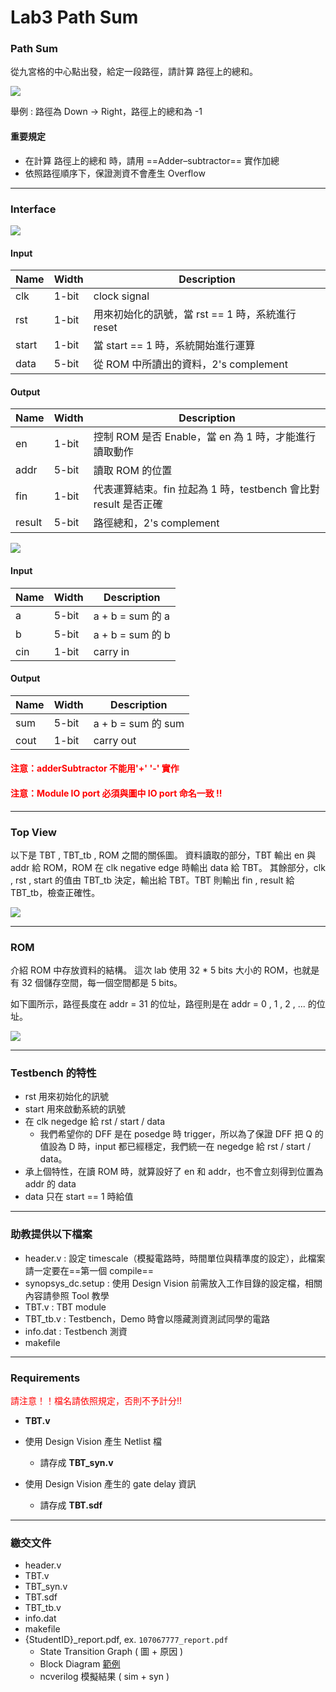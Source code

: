 # Lab3 Path Sum
### Path Sum
從九宮格的中心點出發，給定一段路徑，請計算 路徑上的總和。

![](https://i.imgur.com/yc0TvtO.png)

舉例 : 路徑為 Down -> Right，路徑上的總和為 -1

#### 重要規定
- 在計算 路徑上的總和 時，請用 ==Adder–subtractor== 實作加總
- 依照路徑順序下，保證測資不會產生 Overflow
___
### Interface
![](https://i.imgur.com/9HOPq7n.png)

#### Input 

| Name | Width | Description |
| --- | --- | --- |
| clk | 1-bit | clock signal |
| rst | 1-bit | 用來初始化的訊號，當 rst == 1 時，系統進行 reset |
| start | 1-bit | 當 start == 1 時，系統開始進行運算|
| data | 5-bit | 從 ROM 中所讀出的資料，2's complement |

#### Output 

| Name | Width | Description |
| --- | --- | --- |
| en | 1-bit | 控制 ROM 是否 Enable，當 en 為 1 時，才能進行讀取動作|
| addr | 5-bit | 讀取 ROM 的位置 |
| fin | 1-bit | 代表運算結束。fin 拉起為 1 時，testbench 會比對 result 是否正確 |
| result | 5-bit | 路徑總和，2's complement |

![](https://i.imgur.com/GGgVBJf.png)

#### Input 
| Name | Width | Description |
| --- | --- | --- |
| a | 5-bit | a + b = sum 的 a|
| b | 5-bit | a + b = sum 的 b |
| cin | 1-bit | carry in |
#### Output 
| Name | Width | Description |
| --- | --- | --- |
| sum | 5-bit | a + b = sum 的 sum |
| cout | 1-bit | carry out |

#### <font color=red>注意：adderSubtractor 不能用'+' '-' 實作 </font>
#### <font color=red>注意：Module IO port 必須與圖中 IO port  命名一致 !!</font>

___

### Top View

以下是 TBT , TBT_tb , ROM 之間的關係圖。 
資料讀取的部分，TBT 輸出 en 與 addr 給 ROM，ROM 在 clk negative edge 時輸出 data 給 TBT。
其餘部分，clk , rst , start 的值由 TBT_tb 決定，輸出給 TBT。TBT 則輸出 fin , result 給 TBT_tb，檢查正確性。

![](https://i.imgur.com/GuzKnyr.png)

___

### ROM

介紹 ROM 中存放資料的結構。
這次 lab 使用 32 * 5 bits 大小的 ROM，也就是有 32 個儲存空間，每一個空間都是 5 bits。

如下圖所示，路徑長度在 addr = 31 的位址，路徑則是在 addr = 0 , 1 , 2 , ... 的位址。

![](https://i.imgur.com/EQLQXBv.png)


___

### Testbench 的特性

- rst 用來初始化的訊號
- start 用來啟動系統的訊號
- 在 clk negedge 給 rst / start / data
    - 我們希望你的 DFF 是在 posedge 時 trigger，所以為了保證 DFF 把 Q 的值設為 D 時，input 都已經穩定，我們統一在 negedge 給 rst / start / data。
- 承上個特性，在讀 ROM 時，就算設好了 en 和 addr，也不會立刻得到位置為 addr 的 data
- data 只在 start == 1 時給值
___

### 助教提供以下檔案
* header.v : 設定 timescale（模擬電路時，時間單位與精準度的設定），此檔案請一定要在==第一個 compile==
* synopsys_dc.setup : 使用 Design Vision 前需放入工作目錄的設定檔，相關內容請參照 Tool 教學
* TBT.v : TBT module
* TBT_tb.v : Testbench，Demo 時會以隱藏測資測試同學的電路
* info.dat : Testbench 測資
* makefile
---

### Requirements

<font color=red>請注意！！檔名請依照規定，否則不予計分!!</font>

* __TBT.v__

* 使用 Design Vision 產生 Netlist 檔
    * 請存成 __TBT_syn.v__

* 使用 Design Vision 產生的 gate delay 資訊
    * 請存成 __TBT.sdf__

---

### 繳交文件

* header.v
* TBT.v
* TBT_syn.v
* TBT.sdf
* TBT_tb.v
* info.dat
* makefile
* {StudentID}_report.pdf, ex. `107067777_report.pdf`
    * State Transition Graph ( 圖 + 原因 )
    * Block Diagram [範例](https://hackmd.io/s/Sy1nwlAcf#Block-Diagram-Datapath)
    * ncverilog 模擬結果 ( sim + syn )